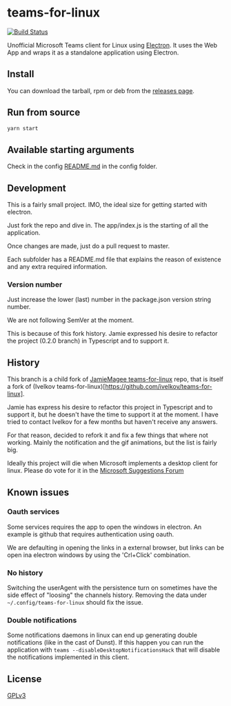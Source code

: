 # teams-for-linux

[![Build Status](https://travis-ci.org/IsmaelMartinez/teams-for-linux.svg?branch=master)](https://travis-ci.org/IsmaelMartinez/teams-for-linux)

Unofficial Microsoft Teams client for Linux using [Electron](https://electronjs.org/).
It uses the Web App and wraps it as a standalone application using Electron.

## Install
You can download the tarball, rpm or deb from the [releases page](https://github.com/IsmaelMartinez/teams-for-linux/releases).

## Run from source
```bash
yarn start
```

## Available starting arguments
Check in the config [README.md](app/config/README.md) in the config folder.

## Development
This is a fairly small project. IMO, the ideal size for getting started with electron.

Just fork the repo and dive in. The app/index.js is the starting of all the application. 

Once changes are made, just do a pull request to master.

Each subfolder has a README.md file that explains the reason of existence and any extra required information.

### Version number
Just increase the lower (last) number in the package.json version string number. 

We are not following SemVer at the moment. 

This is because of this fork history. Jamie expressed his desire to refactor the project (0.2.0 branch) in Typescript and to support it.

## History
This branch is a child fork of [JamieMagee teams-for-linux](https://github.com/JamieMagee/teams-for-linux) repo, that is itself a fork of (Ivelkov teams-for-linux)[https://github.com/ivelkov/teams-for-linux]. 

Jamie has express his desire to refactor this project in Typescript and to support it, but he doesn't have the time to support it at the moment. I have tried to contact Ivelkov for a few months but haven't receive any answers. 

For that reason, decided to refork it and fix a few things that where not working. Mainly the notification and the gif animations, but the list is fairly big.

Ideally this project will die when Microsoft implements a desktop client for linux. Please do vote for it in the [Microsoft Suggestions Forum](https://microsoftteams.uservoice.com/forums/555103-public/suggestions/16911565-linux-client)

## Known issues

### Oauth services
Some services requires the app to open the windows in electron. An example is github that requires authentication using oauth. 

We are defaulting in opening the links in a external browser, but links can be open ina electron windows by using the 'Crl+Click' combination.

### No history
Switching the userAgent with the persistence turn on sometimes have the side effect of "loosing" the channels history. Removing the data under `~/.config/teams-for-linux` should fix the issue.

### Double notifications
Some notifications daemons in linux can end up generating double notifications (like in the cast of Dunst). If this happen you can run the application with `teams --disableDesktopNotificationsHack` that will disable the notifications implemented in this client.

## License

[GPLv3](LICENSE.md)